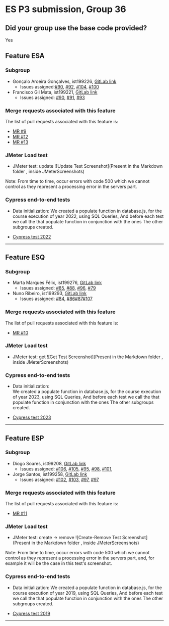 # ES P3 submission, Group 36

## Did your group use the base code provided?

Yes

## Feature ESA

### Subgroup
 - Gonçalo Aroeira Gonçalves, ist199226, [GitLab link](https://gitlab.rnl.tecnico.ulisboa.pt/ist199226)
   + Issues assigned:[#90](https://gitlab.rnl.tecnico.ulisboa.pt/es/es23-36/-/issues/90), [#92](https://gitlab.rnl.tecnico.ulisboa.pt/es/es23-36/-/issues/92), [#104](https://gitlab.rnl.tecnico.ulisboa.pt/es/es23-36/-/issues/104), [#100](https://gitlab.rnl.tecnico.ulisboa.pt/es/es23-36/-/issues/100)
 - Francisco Gil Mata, ist199221, [GitLab link](https://gitlab.rnl.tecnico.ulisboa.pt/ist199221)
   + Issues assigned: [#90](https://gitlab.rnl.tecnico.ulisboa.pt/es/es23-36/-/issues/90), [#91](https://gitlab.rnl.tecnico.ulisboa.pt/es/es23-36/-/issues/91), [#93](https://gitlab.rnl.tecnico.ulisboa.pt/es/es23-36/-/issues/93)
 
### Merge requests associated with this feature

The list of pull requests associated with this feature is:

 - [MR #9](https://gitlab.rnl.tecnico.ulisboa.pt/es/es23-36/-/merge_requests/9)
 - [MR #12](https://gitlab.rnl.tecnico.ulisboa.pt/es/es23-36/-/merge_requests/12)
 - [MR #13](https://gitlab.rnl.tecnico.ulisboa.pt/es/es23-36/-/merge_requests/13)

### JMeter Load test

  - JMeter test: update
  ![Update Test Screenshot](Present in the Markdown folder , inside JMeterScreenshots)

  Note: From time to time, occur errors with code 500 which we cannot control as they represent a processing error in the servers part.

### Cypress end-to-end tests

- Data initialization:
  We created a populate function in database.js, for the course execution of year 2022,
  using SQL Queries,
  And before each test we call the that populate function in conjunction with the ones
  The other subgroups created.

- [Cypress test 2022](https://gitlab.rnl.tecnico.ulisboa.pt/es/es23-36/-/blob/Cypress/frontend/tests/e2e/specs/access_stats/2022teacherDashboardStats.js)
---

## Feature ESQ

### Subgroup
 - Marta Marques Félix, ist199276, [GitLab link](https://gitlab.rnl.tecnico.ulisboa.pt/ist199276)
   + Issues assigned: [#85](https://gitlab.rnl.tecnico.ulisboa.pt/es/es23-36/-/issues/87), [#88](https://gitlab.rnl.tecnico.ulisboa.pt/es/es23-36/-/issues/88), [#96](https://gitlab.rnl.tecnico.ulisboa.pt/es/es23-36/-/issues/96), [#79](https://gitlab.rnl.tecnico.ulisboa.pt/es/es23-36/-/issues/79)
 - Nuno Ribeiro, ist199293, [GitLab link](https://gitlab.rnl.tecnico.ulisboa.pt/ist199293)
   + Issues assigned: [#84](https://gitlab.rnl.tecnico.ulisboa.pt/es/es23-36/-/issues/84), [#86](https://gitlab.rnl.tecnico.ulisboa.pt/es/es23-36/-/issues/86)[#87](https://gitlab.rnl.tecnico.ulisboa.pt/es/es23-36/-/issues/87)[#107](https://gitlab.rnl.tecnico.ulisboa.pt/es/es23-36/-/issues/107)
 
### Merge requests associated with this feature

The list of pull requests associated with this feature is:

 - [MR #10](https://gitlab.rnl.tecnico.ulisboa.pt/es/es23-36/-/merge_requests/10)

### JMeter Load test

  - JMeter test: get
  ![Get Test Screenshot](Present in the Markdown folder , inside JMeterScreenshots)

### Cypress end-to-end tests

- Data initialization:   
  We created a populate function in database.js, for the course execution of year 2023,
  using SQL Queries,
  And before each test we call the that populate function in conjunction with the ones
  The other subgroups created.

- [Cypress test 2023](https://gitlab.rnl.tecnico.ulisboa.pt/es/es23-36/-/blob/Cypress/frontend/tests/e2e/specs/access_stats/dashboardStats2023.js)

---

## Feature ESP

### Subgroup
 - Diogo Soares, ist99208, [GitLab link](https://gitlab.rnl.tecnico.ulisboa.pt/ist99208)
   + Issues assigned: [#106](https://gitlab.rnl.tecnico.ulisboa.pt/es/es23-36/-/issues/106), [#105](https://gitlab.rnl.tecnico.ulisboa.pt/es/es23-36/-/issues/105), [#95](https://gitlab.rnl.tecnico.ulisboa.pt/es/es23-36/-/issues/95), [#98](https://gitlab.rnl.tecnico.ulisboa.pt/es/es23-36/-/issues/98), [#101](https://gitlab.rnl.tecnico.ulisboa.pt/es/es23-36/-/issues/101),
 - Jorge Santos, ist199258, [GitLab link](https://gitlab.rnl.tecnico.ulisboa.pt/ist199258)
   + Issues assigned: [#102](https://gitlab.rnl.tecnico.ulisboa.pt/es/es23-36/-/issues/102), [#103](https://gitlab.rnl.tecnico.ulisboa.pt/es/es23-36/-/issues/103), [#97](https://gitlab.rnl.tecnico.ulisboa.pt/es/es23-36/-/issues/97), [#97](https://gitlab.rnl.tecnico.ulisboa.pt/es/es23-36/-/issues/103)
 
### Merge requests associated with this feature

The list of pull requests associated with this feature is:

 - [MR #11](https://gitlab.rnl.tecnico.ulisboa.pt/es/es23-36/-/merge_requests/11)

### JMeter Load test

  - JMeter test: create → remove
  ![Create-Remove Test Screenshot](Present in the Markdown folder , inside JMeterScreenshots)
  
  Note: From time to time, occur errors with code 500 which we cannot control as they represent a processing error in the servers part, and, for example it will be the case in this test's screenshot.

### Cypress end-to-end tests

- Data initialization: 
  We created a populate function in database.js, for the course execution of year 2019,
  using SQL Queries,
  And before each test we call the that populate function in conjunction with the ones
  The other subgroups created.

- [Cypress test 2019](https://gitlab.rnl.tecnico.ulisboa.pt/es/es23-36/-/blob/Cypress/frontend/tests/e2e/specs/access_stats/dashboardStats2019.js)

---
